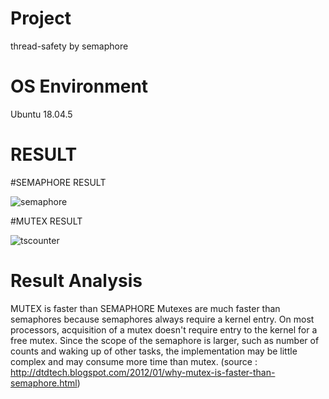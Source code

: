 # Project
thread-safety by semaphore

# OS Environment
Ubuntu 18.04.5

# RESULT

#SEMAPHORE RESULT

![semaphore](https://user-images.githubusercontent.com/84624932/121785928-b6d97f80-cbf7-11eb-9d43-509df45e59cf.png)

#MUTEX RESULT

![tscounter](https://user-images.githubusercontent.com/84624932/121785933-bb9e3380-cbf7-11eb-9209-d28b417f7baa.png)

# Result Analysis
MUTEX is faster than SEMAPHORE
Mutexes are much faster than semaphores because semaphores always require a kernel entry. On most processors, acquisition of a mutex doesn't require entry to the kernel for a free mutex. Since the scope of the semaphore is larger, such as number of counts and waking up of other tasks, the implementation may be little complex and may consume more time than mutex.
(source : http://dtdtech.blogspot.com/2012/01/why-mutex-is-faster-than-semaphore.html)

